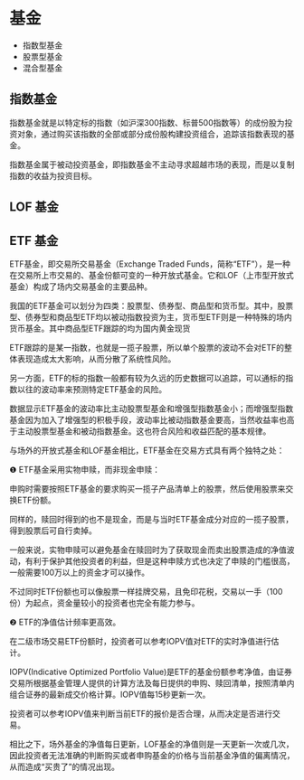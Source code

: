 # 基金

* 指数型基金
* 股票型基金
* 混合型基金

## 指数基金


指数基金就是以特定标的指数（如沪深300指数、标普500指数等）的成份股为投资对象，通过购买该指数的全部或部分成份股构建投资组合，追踪该指数表现的基金。

指数基金属于被动投资基金，即指数基金不主动寻求超越市场的表现，而是以复制指数的收益为投资目标。


## LOF 基金


## ETF 基金

ETF基金，即交易所交易基金（Exchange Traded Funds，简称“ETF”），是一种在交易所上市交易的、基金份额可变的一种开放式基金。它和LOF（上市型开放式基金）构成了场内交易基金的主要品种。


我国的ETF基金可以划分为四类：股票型、债券型、商品型和货币型。其中，股票型、债券型和商品型ETF均以被动指数投资为主，货币型ETF则是一种特殊的场内货币基金。其中商品型ETF跟踪的均为国内黄金现货


ETF跟踪的是某一指数，也就是一揽子股票，所以单个股票的波动不会对ETF的整体表现造成太大影响，从而分散了系统性风险。

另一方面，ETF的标的指数一般都有较为久远的历史数据可以追踪，可以通标的指数以往的波动率来预测特定ETF基金的风险。

数据显示ETF基金的波动率比主动股票型基金和增强型指数基金小；而增强型指数基金因为加入了增强型的积极手段，波动率比被动指数基金要高，当然收益率也高于主动股票型基金和被动指数基金。这也符合风险和收益匹配的基本规律。


与场外的开放式基金和LOF基金相比，ETF基金在交易方式具有两个独特之处：

 

❶ ETF基金采用实物申赎，而非现金申赎：

申购时需要按照ETF基金的要求购买一揽子产品清单上的股票，然后使用股票来交换ETF份额。

同样的，赎回时得到的也不是现金，而是与当时ETF基金成分对应的一揽子股票，得到股票后可自行卖掉。

一般来说，实物申赎可以避免基金在赎回时为了获取现金而卖出股票造成的净值波动，有利于保护其他投资者的利益，但是这种申赎方式也决定了申赎的门槛很高，一般需要100万以上的资金才可以操作。

不过同时ETF份额也可以像股票一样挂牌交易，且免印花税，交易以一手（100份）为起点，资金量较小的投资者也完全有能力参与。

 

❷ ETF的净值估计频率更高效。

在二级市场交易ETF份额时，投资者可以参考IOPV值对ETF的实时净值进行估计。

IOPV(Indicative Optimized Portfolio Value)是ETF的基金份额参考净值，由证券交易所根据基金管理人提供的计算方法及每日提供的申购、赎回清单，按照清单内组合证券的最新成交价格计算。IOPV值每15秒更新一次。

投资者可以参考IOPV值来判断当前ETF的报价是否合理，从而决定是否进行交易。

相比之下，场外基金的净值每日更新，LOF基金的净值则是一天更新一次或几次，因此投资者无法准确的判断购买或者申购基金的价格与当前基金净值的偏离情况，从而造成“买贵了”的情况出现。